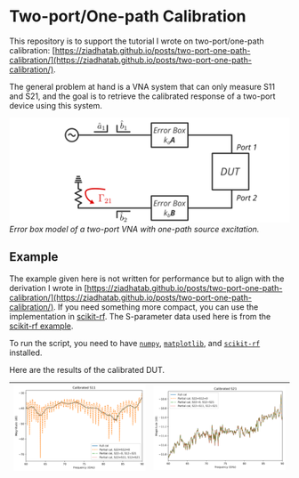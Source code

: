 # Two-port/One-path Calibration

This repository is to support the tutorial I wrote on two-port/one-path calibration: [https://ziadhatab.github.io/posts/two-port-one-path-calibration/](https://ziadhatab.github.io/posts/two-port-one-path-calibration/).

The general problem at hand is a VNA system that can only measure S11 and S21, and the goal is to retrieve the calibrated response of a two-port device using this system.

![Error box model of a two-port VNA with one-path source excitation.](./images/two-port_one-path_model.png)
*Error box model of a two-port VNA with one-path source excitation.*

## Example

The example given here is not written for performance but to align with the derivation I wrote in [https://ziadhatab.github.io/posts/two-port-one-path-calibration/](https://ziadhatab.github.io/posts/two-port-one-path-calibration/). If you need something more compact, you can use the implementation in [scikit-rf](https://scikit-rf.readthedocs.io/en/latest/api/calibration/generated/skrf.calibration.calibration.TwoPortOnePath.html). The S-parameter data used here is from the [scikit-rf example](https://scikit-rf.readthedocs.io/en/latest/examples/metrology/TwoPortOnePath%2C%20EnhancedResponse%2C%20and%20FakeFlip.html).

To run the script, you need to have [`numpy`](https://numpy.org), [`matplotlib`](https://matplotlib.org), and [`scikit-rf`](https://github.com/scikit-rf/scikit-rf) installed.

Here are the results of the calibrated DUT.

!['a'](./images/cal_s11.png) | !['b'](./images/cal_s21.png)
:--: | :--:

